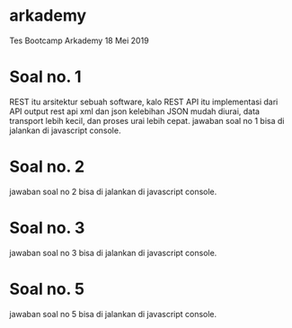 # arkademy
Tes Bootcamp Arkademy 18 Mei 2019

# Soal no. 1
REST itu arsitektur sebuah software, kalo REST API itu implementasi dari API
output rest api xml dan json 
kelebihan JSON mudah diurai, data transport lebih kecil, dan proses urai lebih cepat.
jawaban soal no 1 bisa di jalankan di javascript console.

# Soal no. 2
jawaban soal no 2 bisa di jalankan di javascript console.

# Soal no. 3
jawaban soal no 3 bisa di jalankan di javascript console.

# Soal no. 5
jawaban soal no 5 bisa di jalankan di javascript console.
